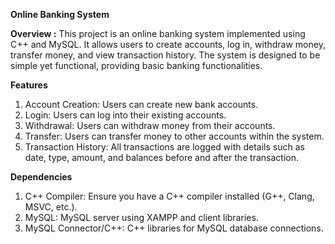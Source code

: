 **Online Banking System**

**Overview :**
This project is an online banking system implemented using C++ and MySQL. It allows users to create accounts, log in, withdraw money, transfer money, and view transaction history. The system is designed to be simple yet functional, providing basic banking functionalities.

**Features**
1. Account Creation: Users can create new bank accounts.
2. Login: Users can log into their existing accounts.
3. Withdrawal: Users can withdraw money from their accounts.
4. Transfer: Users can transfer money to other accounts within the system.
5. Transaction History: All transactions are logged with details such as date, type, amount, and balances before and after the transaction.

**Dependencies**
1. C++ Compiler: Ensure you have a C++ compiler installed (G++, Clang, MSVC, etc.).
2. MySQL: MySQL server using XAMPP and client libraries.
3. MySQL Connector/C++: C++ libraries for MySQL database connections.